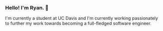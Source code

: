 ### Hello! I'm Ryan. 👋

I'm currently a student at UC Davis and I'm currently working passionately to further my work towards becoming a full-fledged software engineer.

